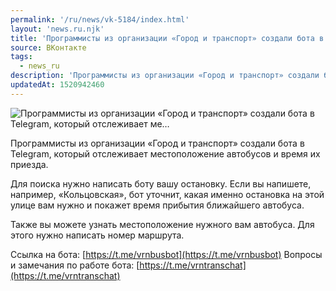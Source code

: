 ```yaml
---
permalink: '/ru/news/vk-5184/index.html'
layout: 'news.ru.njk'
title: 'Программисты из организации «Город и транспорт» создали бота в Telegram, который отслеживает ме'
source: ВКонтакте
tags:
  - news_ru
description: 'Программисты из организации «Город и транспорт» создали бота в Telegram, который отслеживает ме…'
updatedAt: 1520942460
---
```

![Программисты из организации «Город и транспорт» создали бота в Telegram, который отслеживает ме…](https://sun9-36.userapi.com/impf/c840234/v840234221/8791c/DFED93r07dI.jpg?size=1280x720&quality=96&sign=916d656251720d520978760fcab633ba&c_uniq_tag=rMZFVDqfGfgRV11HHT0--6oxGiSHrWZkBq4xHdN9ywE&type=album)

Программисты из организации «Город и транспорт» создали бота в Telegram, который отслеживает местоположение автобусов и время их приезда.

Для поиска нужно написать боту вашу остановку. Если вы напишете, например, «Кольцовская», бот уточнит, какая именно остановка на этой улице вам нужно и покажет время прибытия ближайшего автобуса.

Также вы можете узнать местоположение нужного вам автобуса. Для этого нужно написать номер маршрута.

Ссылка на бота: [https://t.me/vrnbusbot](https://t.me/vrnbusbot)
Вопросы и замечания по работе бота: [https://t.me/vrntranschat](https://t.me/vrntranschat)
